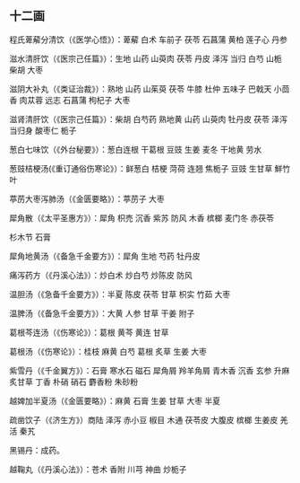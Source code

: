 ## 十二画

程氏萆薢分清饮（《医学心悟》）：萆薢 白术 车前子 茯苓 石菖蒲 黄柏 莲子心 丹参

滋水清肝饮（《医宗己任篇》）：生地 山药 山萸肉 茯苓 丹皮 泽泻 当归 白芍 山栀 柴胡 大枣

滋阴大补丸（《类证治裁》）：熟地 山药 山茱萸 茯苓 牛膝 杜仲 五味子 巴戟天 小茴香 肉苁蓉 远志 石菖蒲 枸杞子 大枣

滋肾清肝饮（《医宗己任篇》）：柴胡 白芍药 熟地黄 山药 山萸肉 牡丹皮 茯苓 泽泻 当归身 酸枣仁 栀子

葱白七味饮（《外台秘要》）：葱白连根 干葛根 豆豉 生姜 麦冬 干地黄 劳水

葱豉桔梗汤(《重订通俗伤寒论》）：鲜葱白 桔梗 菏荷 连翘 焦栀子 豆豉 生甘草 鮮竹叶

葶苈大枣泻肺汤（《金匮要略》）：葶苈子  大枣

犀角散（《太平圣惠方》）：犀角 枳売 沉香 紫苏 防风 木香 槟榔 麦门冬 赤茯苓

杉木节 石膏

犀角地黄汤（《备急千金要方》）：犀角 生地 芍药 牡丹皮

痛泻药方（《丹溪心法》）：炒白术 炒白芍 炒陈皮 防风

温胆汤（《急备千金要方》）：半夏 陈皮  茯苓  甘草 枳实 竹茹 大枣

温脾汤（《备急千金要方》）：大黄 人参 甘草 干姜 附子

葛根芩连汤（《伤寒论》）：葛根 黄芩 黄连 甘草

葛根汤（《伤寒论》）：桂枝 麻黄 白芍 葛根 炙草 生姜 大枣

紫雪丹（《千金翼方》）：石膏 寒水石 磁石 犀角屑 羚羊角屑 青木香 沉香 玄参 升麻 炙甘草 丁香 朴硝 硝石 麝香粉 朱砂粉

越婢加半夏汤（《金匮要略》）：麻黄 石膏 生姜 甘草 大枣 半夏

疏凿饮子（《济生方》）商陆 泽泻 赤小豆 椒目 木通 茯苓皮 大腹皮 槟榔 生姜皮 羌活 秦艽

黑锡丹：成药。

越鞠丸（《丹溪心法》）：苍术 香附 川芎 神曲 炒栀子

